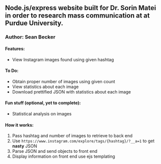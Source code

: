 ## Node.js/express website built for Dr. Sorin Matei in order to research mass communication at at Purdue University.
### Author: Sean Becker

#### Features:
* View Instagram images found using given hashtag

#### To Do:
* Obtain proper number of images using given count
* View statistics about each image
* Download prettified JSON with statistics about each image

#### Fun stuff (optional, yet to complete):
* Statistical analysis on images

#### How it works:
1. Pass hashtag and number of images to retrieve to back end
2. Use `https://www.instagram.com/explore/tags/{hashtag}/?__a=1` to get __nasty__ JSON
3. Parse JSON and send objects to front end
4. Display information on front end use ejs templating

